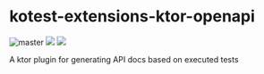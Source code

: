 # kotest-extensions-ktor-openapi


![master](https://github.com/kotest/kotest-extensions-ktor-openapi/workflows/master/badge.svg)
[<img src="https://img.shields.io/maven-central/v/io.kotest.extensions/kotest-extensions-ktor-openapi.svg?label=latest%20release"/>](http://search.maven.org/#search%7Cga%7C1%7Ckotest-extensions-ktor-openapi)
[<img src="https://img.shields.io/nexus/s/https/oss.sonatype.org/io.kotest.extensions/kotest-extensions-ktor-openapi.svg?label=latest%20snapshot&style=plastic"/>](https://s01.oss.sonatype.org/content/repositories/snapshots/io.kotest.extensions/kotest-extensions-ktor-openapi)


A ktor plugin for generating API docs based on executed tests
